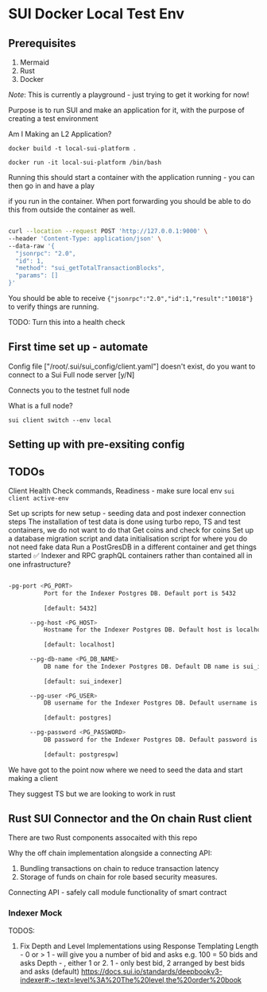 # SUI Docker Local Test Env

## Prerequisites

1. Mermaid
2. Rust
3. Docker

_Note_: This is currently a playground - just trying to get it working for now!

Purpose is to run SUI and make an application for it, with the purpose of creating a test environment

Am I Making an L2 Application?

`docker build -t local-sui-platform .`

`docker run -it local-sui-platform /bin/bash`

Running this should start a container with the application running - you can then go in and have a play

if you run in the container. When port forwarding you should be able to do this from outside the container as well.

```bash

curl --location --request POST 'http://127.0.0.1:9000' \
--header 'Content-Type: application/json' \
--data-raw '{
  "jsonrpc": "2.0",
  "id": 1,
  "method": "sui_getTotalTransactionBlocks",
  "params": []
}'

```

You should be able to receive `{"jsonrpc":"2.0","id":1,"result":"10018"}` to verify things are running.

TODO: Turn this into a health check

## First time set up - automate

Config file ["/root/.sui/sui_config/client.yaml"] doesn't exist, do you want to connect to a Sui Full node server [y/N]

Connects you to the testnet full node

What is a full node?

`sui client switch --env local`

## Setting up with pre-exsiting config

## TODOs

Client Health Check commands, Readiness - make sure local env
`sui client active-env`

Set up scripts for new setup - seeding data and post indexer connection steps
The installation of test data is done using turbo repo, TS and test containers, we do not want to do that
Get coins and check for coins
Set up a database migration script and data initialisation script for where you do not need fake data
Run a PostGresDB in a different container and get things started ✅
Indexer and RPC graphQL containers rather than contained all in one infrastructure?

```bash

-pg-port <PG_PORT>
          Port for the Indexer Postgres DB. Default port is 5432
          
          [default: 5432]

      --pg-host <PG_HOST>
          Hostname for the Indexer Postgres DB. Default host is localhost
          
          [default: localhost]

      --pg-db-name <PG_DB_NAME>
          DB name for the Indexer Postgres DB. Default DB name is sui_indexer
          
          [default: sui_indexer]

      --pg-user <PG_USER>
          DB username for the Indexer Postgres DB. Default username is postgres
          
          [default: postgres]

      --pg-password <PG_PASSWORD>
          DB password for the Indexer Postgres DB. Default password is postgrespw
          
          [default: postgrespw]

```

We have got to the point now where we need to seed the data and start making a client

They suggest TS but we are looking to work in rust

## Rust SUI Connector and the On chain Rust client

There are two Rust components assocaited with this repo

Why the off chain implementation alongside a connecting API:

1. Bundling transactions on chain to reduce transaction latency
2. Storage of funds on chain for role based security measures.

Connecting API - safely call module functionality of smart contract

### Indexer Mock

TODOS:
1. Fix Depth and Level Implementations using Response Templating
    Length - 0 or > 1 - will give you a number of bid and asks e.g. 100 = 50 bids and asks
    Depth - , either 1 or 2. 1 - only best bid, 2 arranged by best bids and asks (default)
    https://docs.sui.io/standards/deepbookv3-indexer#:~:text=level%3A%20The%20level,the%20order%20book

